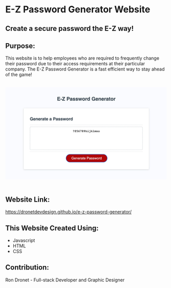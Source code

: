 # E-Z Password Generator Website
## Create a secure password the E-Z way!

## Purpose:
This website is to help employees who are required to frequently change their password due to their access requirements at their particular company.
The E-Z Password Generator is a fast efficient way to stay ahead of the game!

<br>
<div align="left">
    <img src="./assets/images/e-z-password-generator-screenshot.jpg" width="800px" /> 
</div>
<br>

## Website Link:
https://dronetdevdesign.github.io/e-z-password-generator/

## This Website Created Using:
* Javascript
* HTML
* CSS

## Contribution:
Ron Dronet - Full-stack Developer and Graphic Designer